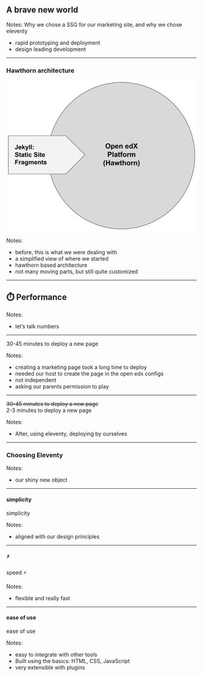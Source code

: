 ## A brave new world

Notes:
Why we chose a SSG for our marketing site, and why we chose eleventy
- rapid prototyping and deployment
- design leading development

---

### Hawthorn architecture<!-- .element: class="hide" -->

![screenshot of our hawthorn platform architecture](img/arch-hawthorn.svg)

Notes:
- before, this is what we were dealing with
- a simplified view of where we started
- hawthorn based architecture
- not many moving parts, but still quite customized

---

## ⏱️ Performance

Notes:
- let’s talk numbers

---

<!-- .element: class="hide" -->

30-45 minutes to deploy a new page

Notes:
- creating a marketing page took a long time to deploy
- needed our host to create the page in the open edx configs
- not independent
- asking our parents permission to play

---

<!-- .element: class="hide" -->

~~30-45 minutes to deploy a new page~~<br>
2-3 minutes to deploy a new page

Notes:
- After, using eleventy, deploying by ourselves

---

### Choosing Eleventy

Notes:
- our shiny new object

---

#### simplicity<!-- .element: class="hide" -->

simplicity

Notes:
- aligned with our design principles

---

#### ⚡<!-- .element: class="hide" -->

speed ⚡

Notes:
- flexible and really fast

---

#### ease of use<!-- .element: class="hide" -->

ease of use

Notes:
- easy to integrate with other tools
- Built using the basics: HTML, CSS, JavaScript
- very extensible with plugins
